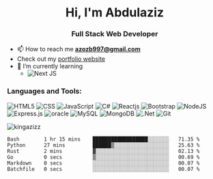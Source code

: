 <h1 align="center">Hi, I'm Abdulaziz</h1>
<h3 align="center">Full Stack Web Developer</h3>

- 📫 How to reach me **azozb997@gmail.com**
-   Check out my [portfolio website](https://abdulaziz-alsunaydi-portfolio.herokuapp.com/)
- 🌱 I’m currently learning 
  * ![Next JS](https://img.shields.io/badge/Next-black?style=for-the-badge&logo=next.js&logoColor=white)
  

<h3 align="left">Languages and Tools:</h3>

![HTML5](https://img.shields.io/badge/html5-%23E34F26.svg?style=for-the-badge&logo=html5&logoColor=white)
![CSS](https://img.shields.io/badge/css3-%231572B6.svg?style=for-the-badge&logo=css3&logoColor=white)
![JavaScript](https://img.shields.io/badge/javascript-%23323330.svg?style=for-the-badge&logo=javascript&logoColor=%23F7DF1E)
![C#](https://img.shields.io/badge/c%23-%23239120.svg?style=for-the-badge&logo=c-sharp&logoColor=white)
![Reactjs](https://img.shields.io/badge/reactjs-%2335495e.svg?style=for-the-badge&logo=react&logoC)
![Bootstrap](https://img.shields.io/badge/bootstrap-%23563D7C.svg?style=for-the-badge&logo=bootstrap&logoColor=white)
![NodeJS](https://img.shields.io/badge/node.js-6DA55F?style=for-the-badge&logo=node.js&logoColor=white)
![Express.js](https://img.shields.io/badge/express.js-%23404d59.svg?style=for-the-badge&logo=express&logoColor=%2361DAFB)
![oracle](https://img.shields.io/badge/oracle-%2335495e.svg?style=for-the-badge&logo=oracle&logoColor=red)
![MySQL](https://img.shields.io/badge/mysql-%2300f.svg?style=for-the-badge&logo=mysql&logoColor=white&color=000)
![MongoDB](https://img.shields.io/badge/MongoDB-%234ea94b.svg?style=for-the-badge&logo=mongodb&logoColor=white)
![.Net](https://img.shields.io/badge/.NET-5C2D91?style=for-the-badge&logo=.net&logoColor=white)
![Git](https://img.shields.io/badge/git-%23F05033.svg?style=for-the-badge&logo=git&logoColor=white)

<p><img align="center" src="https://github-readme-stats.vercel.app/api/top-langs?username=kingazizz&exclude_repo=stay-safe-game&show_icons=true&locale=en&layout=compact" alt="kingazizz" /></p>
<!--START_SECTION:waka-->

```text
Bash        1 hr 15 mins    ██████████████████░░░░░░░   71.35 %
Python      27 mins         ██████▒░░░░░░░░░░░░░░░░░░   25.63 %
Rust        2 mins          ▓░░░░░░░░░░░░░░░░░░░░░░░░   02.13 %
Go          0 secs          ▒░░░░░░░░░░░░░░░░░░░░░░░░   00.69 %
Markdown    0 secs          ░░░░░░░░░░░░░░░░░░░░░░░░░   00.07 %
Batchfile   0 secs          ░░░░░░░░░░░░░░░░░░░░░░░░░   00.07 %
```

<!--END_SECTION:waka-->
